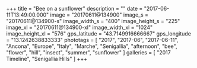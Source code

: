 +++
title = "Bee on a sunflower"
description = ""
date = "2017-06-11T13:49:00.000"
image = "20170611@134900"
image_s = "20170611@134900-s"
image_width_s = "400"
image_height_s = "225"
image_xl = "20170611@134900-xl"
image_width_xl = "1024"
image_height_xl = "576"
gps_latitude = "43.7149916666667"
gps_longitude = "13.1242638833333"
phototags = [ "2017", "2017-06", "2017-06-11", "Ancona", "Europe", "Italy", "Marche", "Senigallia", "afternoon", "bee", "flower", "hill", "insect", "summer", "sunflower" ]
galleries = [ "2017 Timeline", "Senigallia Hills" ]
+++
